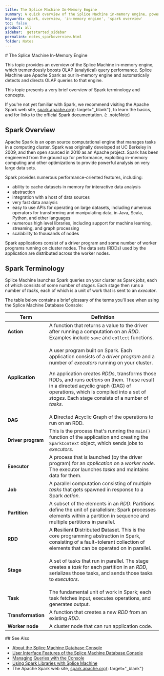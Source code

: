 ```yaml
---
title: The Splice Machine In-Memory Engine
summary: A quick overview of the Splice Machine in-memory engine, powered by Apache Spark.
keywords: spark, overview, 'in-memory engine', 'spark overview'
toc: false
product: all
sidebar:  getstarted_sidebar
permalink: notes_sparkoverview.html
folder: Notes
---
```

<section>
<div class="TopicContent" data-swiftype-index="true" markdown="1">
# The Splice Machine In-Memory Engine

This topic provides an overview of the Splice Machine in-memory engine,
which tremendously boosts OLAP (analytical) query performance. Splice
Machine use Apache Spark as our in-memory engine and automatically
detects and directs OLAP queries to that engine.

This topic presents a very brief overview of Spark terminology and
concepts.

If you're not yet familiar with Spark, we recommend visiting the Apache
Spark web site, [spark.apache.org][1]{: target="_blank"}, to learn the
basics, and for links to the official Spark documentation.
{: .noteNote}

## Spark Overview

Apache Spark is an open source computational engine that manages tasks
in a computing cluster. Spark was originally developed at UC Berkeley in
2009, and then open sourced in 2010 as an Apache project. Spark has been
engineered from the ground up for performance, exploiting in-memory
computing and other optimizations to provide powerful analysis on very
large data sets.

Spark provides numerous performance-oriented features, including:

* ability to cache datasets in memory for interactive data analysis
* abstraction
* integration with a host of data sources
* very fast data analysis
* easy to use APIs for operating on large datasets, including numerous
  operators for transforming and manipulating data, in Java, Scala,
  Python, and other languages
* numerous high level libraries, including support for machine learning,
  streaming, and graph processing
* scalability to thousands of nodes

Spark applications consist of a driver program and some number of worker
programs running on cluster nodes. The data sets (RDDs) used by the
application are distributed across the worker nodes.

## Spark Terminology

Splice Machine launches Spark queries on your cluster as Spark *jobs*,
each of which consists of some number of *stages*. Each stage then runs
a number of *tasks*, each of which is a unit of work that is sent to an
*executor*.

The table below contains a brief glossary of the terms you'll see when
using the Splice Machine Database Console:

<table summary="Glossary of Spark terms.">
                <col />
                <col />
                <thead>
                    <tr>
                        <th>Term</th>
                        <th>Definition</th>
                    </tr>
                </thead>
                <tbody>
                    <tr>
                        <td><strong>Action</strong></td>
                        <td>A function that returns a value to the driver after running a computation on an <em>RDD</em>.
Examples include <code>save</code> and <code>collect</code> functions.</td>
                    </tr>
                    <tr>
                        <td><strong>Application</strong></td>
                        <td>
                            <p class="noSpaceAbove">A user program built on Spark. Each application consists of a <em>driver program</em> and a number of <em>executors</em> running on your cluster.</p>
                            <p>An application creates <em>RDDs</em>, transforms those RDDs, and runs <em>actions</em> on them. These result in a directed acyclic graph (DAG) of operations, which is compiled into a set of <em>stages</em>. Each stage consists of a number of <em>tasks</em>.</p>
                        </td>
                    </tr>
                    <tr>
                        <td><strong>DAG</strong></td>
                        <td>A <strong>D</strong>irected <strong>A</strong>cyclic <strong>G</strong>raph of the operations to run on an RDD. </td>
                    </tr>
                    <tr>
                        <td><strong>Driver program</strong></td>
                        <td>This is the process that's running the <code>main()</code> function of the application and creating the <code>SparkContext</code> object, which sends jobs to <em>executors</em>.</td>
                    </tr>
                    <tr>
                        <td><strong>Executor</strong></td>
                        <td>A process that is launched (by the driver program) for an <em>application</em> on a <em>worker node</em>. The executor launches <em>tasks</em> and maintains data for them.</td>
                    </tr>
                    <tr>
                        <td><strong>Job</strong></td>
                        <td>A parallel computation consisting of multiple <em>tasks</em> that gets spawned in response to a Spark <em>action</em>.</td>
                    </tr>
                    <tr>
                        <td><strong>Partition</strong></td>
                        <td>A subset of the elements in an <em>RDD</em>. Partitions define the unit of parallelism; Spark processes elements within a partition in sequence and multiple partitions in parallel.</td>
                    </tr>
                    <tr>
                        <td><strong>RDD</strong></td>
                        <td>A <strong>R</strong>esilient <strong>D</strong>istributed <strong>D</strong>ataset. This is the core programming abstraction in Spark, consisting of a fault-tolerant collection of elements that can be operated on in parallel.</td>
                    </tr>
                    <tr>
                        <td><strong>Stage</strong></td>
                        <td>
                            <p>A set of tasks that run in parallel. The stage creates a <em>task</em> for each partition in an <em>RDD</em>, serializes those tasks, and sends those tasks to <em>executors</em>.</p>
                        </td>
                    </tr>
                    <tr>
                        <td><strong>Task</strong></td>
                        <td>The fundamental unit of work in Spark; each task fetches input, executes operations, and generates output.</td>
                    </tr>
                    <tr>
                        <td><strong>Transformation</strong></td>
                        <td>A function that creates a new <em>RDD</em> from an existing <em>RDD</em>.</td>
                    </tr>
                    <tr>
                        <td><strong>Worker node</strong></td>
                        <td>A cluster node that can run application code.</td>
                    </tr>
                </tbody>
            </table>
## See Also

* [About the Splice Machine Database Console](tutorials_dbconsole_intro.html)
* [User Interface Features of the Splice Machine Database
  Console](tutorials_dbconsole_features.html)
* [Managing Queries with the Console](tutorials_dbconsole_queries.html)
* [Using Spark Libraries with Splice
  Machine](developers_fundamentals_sparklibs.html)
* The Apache Spark web site, [spark.apache.org][1]{: target="_blank"}

 

</div>
</section>



[1]: http://spark.apache.org/
